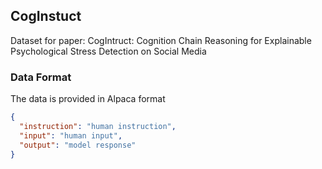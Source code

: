 ## CogInstuct
Dataset for paper: CogIntruct: Cognition Chain Reasoning for Explainable Psychological Stress Detection on Social Media
### Data Format
The data is provided in Alpaca format
```json
{
  "instruction": "human instruction",
  "input": "human input",
  "output": "model response"
}
```

